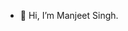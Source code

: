 - 👋 Hi, I’m Manjeet Singh.

<!---
itsmikey0216/itsmikey0216 is a ✨ special ✨ repository because its `README.md` (this file) appears on your GitHub profile.
You can click the Preview link to take a look at your changes.
--->
